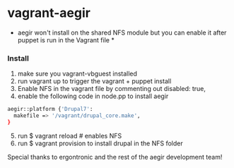 # vagrant-aegir

* aegir won't install on the shared NFS module but you can enable it after puppet is run in the Vagrant file *

### Install 
1. make sure you vagrant-vbguest installed
2. run vagrant up to trigger the vagrant + puppet install 
3. Enable NFS in the vagrant file by commenting out disabled: true,
4. enable the following code in node.pp to install aegir

```bash
aegir::platform {'Drupal7':
  makefile => '/vagrant/drupal_core.make',
}
```

5. run $ vagrant reload # enables NFS 
6. run $ vagrant provision to install drupal in the NFS folder

Special thanks to ergontronic and the rest of the aegir development team!

